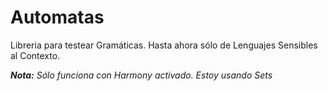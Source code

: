 Automatas
=========

Libreria para testear Gramáticas. Hasta ahora sólo de Lenguajes Sensibles al Contexto.

***Nota:** Sólo funciona con Harmony activado. Estoy usando Sets*
